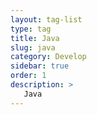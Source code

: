 ```yaml
---
layout: tag-list
type: tag
title: Java
slug: java
category: Develop
sidebar: true
order: 1
description: >
   Java
---
```

